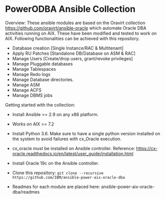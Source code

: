 # PowerODBA Ansible Collection

Overview: These ansible modules are based on the Oravirt collection https://github.com/oravirt/ansible-oracle which automate Oracle DBA activities running on AIX. These have been modified and tested to work on AIX.
Following functionalities can be achieved with this repository.
- Database creation [Single Instance/RAC & Multitenant]
- Apply RU Patches [Standalone DB/Database on ASM & RAC]
- Manage Users [Create/drop users, grant/revoke privileges]
- Manage Pluggable databases
- Manage Tablespaces
- Manage Redo logs
- Manage Database directories.
- Manage ASM
- Manage ACFS
- Manage DBMS jobs

Getting started with the collection:

- Install Ansible >= 2.9 on any x86 platform.
- Works on AIX >= 7.2 
- Install Python 3.6. Make sure to have a single python version installed on the system to avoid failures with cx_Oracle execution.
- cx_oracle must be installed on Ansible controller. Reference: https://cx-oracle.readthedocs.io/en/latest/user_guide/installation.html
- Install Oracle 19c on the Ansible controller.

- Clone this repository:
   `git clone --recursive https://github.com/IBM/ansible-power-aix-oracle-dba`
   
- Readmes for each module are placed here: ansible-power-aix-oracle-dba/readmes
